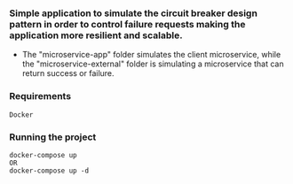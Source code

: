 ### Simple application to simulate the circuit breaker design pattern in order to control failure requests making the application more resilient and scalable.

- The "microservice-app" folder simulates the client microservice, while the "microservice-external" folder is simulating a microservice that can return success or failure.

### Requirements
    Docker

### Running the project
    docker-compose up
    OR
    docker-compose up -d